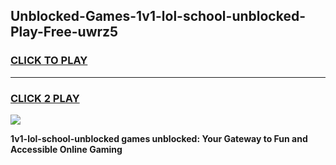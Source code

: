 
## Unblocked-Games-1v1-lol-school-unblocked-Play-Free-uwrz5
<h3>
<a href="https://premium76.site?title=1v1-lol-school-unblocked&ref=21A">CLICK TO PLAY</a></h3>
<hr>

<h3>
<a href="https://premium76.site?title=1v1-lol-school-unblocked&ref=21A">CLICK 2 PLAY</a>
  
</h3>

<a href="https://premium76.site?title=1v1-lol-school-unblocked&ref=21A"><img src="https://clearcache.store/games.png"></a>


**1v1-lol-school-unblocked games unblocked: Your Gateway to Fun and Accessible Online Gaming**
